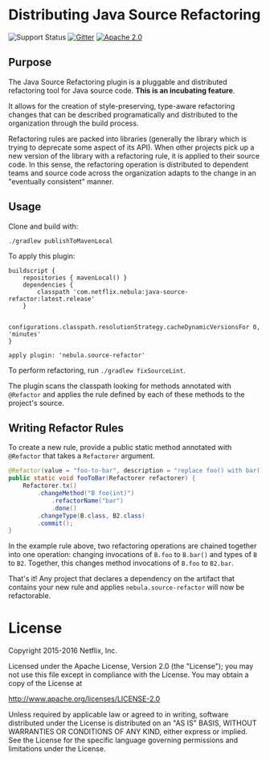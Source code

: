# Distributing Java Source Refactoring

![Support Status](https://img.shields.io/badge/nebula-incubating-yellow.svg)
[![Gitter](https://badges.gitter.im/Join%20Chat.svg)](https://gitter.im/nebula-plugins/java-source-refactor?utm_source=badge&utm_medium=badge&utm_campaign=pr-badge)
[![Apache 2.0](https://img.shields.io/github/license/nebula-plugins/java-source-refactor.svg)](http://www.apache.org/licenses/LICENSE-2.0)

## Purpose

The Java Source Refactoring plugin is a pluggable and distributed refactoring tool for Java source code.  **This is an incubating feature**.

It allows for the creation of style-preserving, type-aware refactoring changes that can be described programatically and distributed to the organization through the build process.

Refactoring rules are packed into libraries (generally the library which is trying to deprecate some aspect of its API). When other projects pick up a new version of the library with a refactoring rule, it is applied to their source code. In this sense, the refactoring operation is distributed to dependent teams and source code across the organization adapts to the change in an "eventually consistent" manner.

## Usage

Clone and build with:

    ./gradlew publishToMavenLocal

To apply this plugin:

    buildscript {
        repositories { mavenLocal() }
        dependencies {
            classpath 'com.netflix.nebula:java-source-refactor:latest.release'
        }

        configurations.classpath.resolutionStrategy.cacheDynamicVersionsFor 0, 'minutes'
    }

    apply plugin: 'nebula.source-refactor'
    
To perform refactoring, run `./gradlew fixSourceLint`.
    
The plugin scans the classpath looking for methods annotated with `@Refactor` and applies the rule defined by each of
these methods to the project's source.
    
## Writing Refactor Rules

To create a new rule, provide a public static method annotated with `@Refactor` that takes a `Refactorer` argument.

```java
@Refactor(value = "foo-to-bar", description = "replace foo() with bar()")
public static void fooToBar(Refactorer refactorer) {
    Refactorer.tx()
        .changeMethod("B foo(int)")
            .refactorName("bar")
            .done()
        .changeType(B.class, B2.class)
        .commit();
}
```

In the example rule above, two refactoring operations are chained together into one operation: changing invocations of `B.foo` to
`B.bar()` and types of `B` to `B2`. Together, this changes method invocations of `B.foo` to `B2.bar`.

That's it! Any project that declares a dependency on the artifact that contains your new rule and applies `nebula.source-refactor` will
now be refactorable.

# License

Copyright 2015-2016 Netflix, Inc.

Licensed under the Apache License, Version 2.0 (the "License");
you may not use this file except in compliance with the License.
You may obtain a copy of the License at

<http://www.apache.org/licenses/LICENSE-2.0>

Unless required by applicable law or agreed to in writing, software
distributed under the License is distributed on an "AS IS" BASIS,
WITHOUT WARRANTIES OR CONDITIONS OF ANY KIND, either express or implied.
See the License for the specific language governing permissions and
limitations under the License.